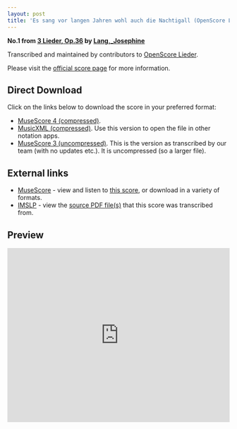 ```yaml
---
layout: post
title: 'Es sang vor langen Jahren wohl auch die Nachtigall (OpenScore Lieder Corpus)'
---
```


__No.1 from [3 Lieder, Op.36](https://fourscoreandmore.org/openscore/lieder/Lang,_Josephine/3_Lieder,_Op.36/) by [Lang,_Josephine](https://fourscoreandmore.org/openscore/lieder/Lang,_Josephine)__

Transcribed and maintained by contributors to [OpenScore Lieder].

Please visit the [official score page] for more information.

[official score page]: https://musescore.com/openscore-lieder-corpus/scores/6112984
[OpenScore Lieder]: https://musescore.com/openscore-lieder-corpus

## Direct Download

Click on the links below to download the score in your preferred format:
- [MuseScore 4 (compressed)](https://fourscoreandmore.org/openscore/lieder/Lang,_Josephine/3_Lieder,_Op.36/1_Es_sang_vor_langen_Jahren_wohl_auch_die_Nachtigall.mscz).
- [MusicXML (compressed)](https://fourscoreandmore.org/openscore/lieder/Lang,_Josephine/3_Lieder,_Op.36/1_Es_sang_vor_langen_Jahren_wohl_auch_die_Nachtigall.mxl). Use this version to open the file in other notation apps.
- [MuseScore 3 (uncompressed)](https://raw.githubusercontent.com/OpenScore/Lieder/refs/heads/main/scores/Lang,_Josephine/3_Lieder,_Op.36/1_Es_sang_vor_langen_Jahren_wohl_auch_die_Nachtigall/lc6112984.mscx). This is the version as transcribed by our team (with no updates etc.). It is uncompressed (so a larger file).

## External links

- [MuseScore] - view and listen to [this score][MuseScore], or download in a variety of formats.
- [IMSLP] - view the [source PDF file(s)][IMSLP] that this score was transcribed from.

[MuseScore]: https://musescore.com/score/6112984
[IMSLP]: https://imslp.org/wiki/Special:ReverseLookup/617782

## Preview

<iframe width="100%" height="394" src="https://musescore.com/openscore-lieder-corpus/scores/6112984/embed" frameborder="0" allowfullscreen allow="autoplay; fullscreen"></iframe>
